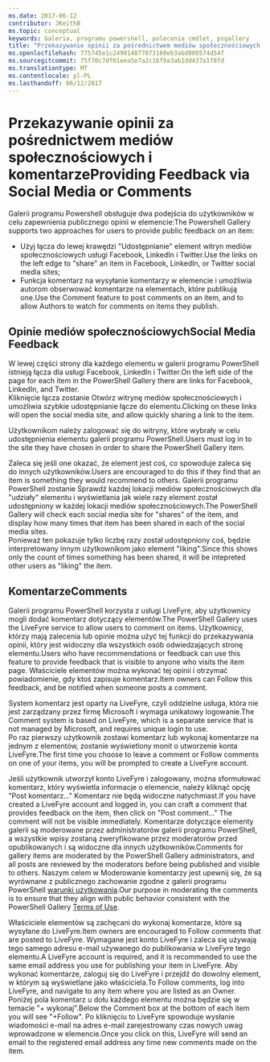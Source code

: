 ```yaml
---
ms.date: 2017-06-12
contributor: JKeithB
ms.topic: conceptual
keywords: Galeria, programu powershell, polecenia cmdlet, psgallery
title: "Przekazywanie opinii za pośrednictwem mediów społecznościowych i komentarze"
ms.openlocfilehash: 775745e1c249014877073160eb3abd800574d54f
ms.sourcegitcommit: 75f70c7df01eea5e7a2c16f9a3ab1dd437a1f8fd
ms.translationtype: MT
ms.contentlocale: pl-PL
ms.lasthandoff: 06/12/2017
---
```

# <a name="providing-feedback-via-social-media-or-comments"></a><span data-ttu-id="b0a73-103">Przekazywanie opinii za pośrednictwem mediów społecznościowych i komentarze</span><span class="sxs-lookup"><span data-stu-id="b0a73-103">Providing Feedback via Social Media or Comments</span></span>

<span data-ttu-id="b0a73-104">Galerii programu Powershell obsługuje dwa podejścia do użytkowników w celu zapewnienia publicznego opinii w elemencie:</span><span class="sxs-lookup"><span data-stu-id="b0a73-104">The Powershell Gallery supports two approaches for users to provide public feedback on an item:</span></span>

* <span data-ttu-id="b0a73-105">Użyj łącza do lewej krawędzi "Udostępnianie" element witryn mediów społecznościowych usługi Facebook, LinkedIn i Twitter.</span><span class="sxs-lookup"><span data-stu-id="b0a73-105">Use the links on the left edge to "share" an item in Facebook, LinkedIn, or Twitter social media sites;</span></span>
* <span data-ttu-id="b0a73-106">Funkcja komentarz na wysyłanie komentarzy w elemencie i umożliwia autorom obserwować komentarze na elementach, które publikują one.</span><span class="sxs-lookup"><span data-stu-id="b0a73-106">Use the Comment feature to post comments on an item, and to allow Authors to watch for comments on items they publish.</span></span>

## <a name="social-media-feedback"></a><span data-ttu-id="b0a73-107">Opinie mediów społecznościowych</span><span class="sxs-lookup"><span data-stu-id="b0a73-107">Social Media Feedback</span></span>
<span data-ttu-id="b0a73-108">W lewej części strony dla każdego elementu w galerii programu PowerShell istnieją łącza dla usługi Facebook, LinkedIn i Twitter.</span><span class="sxs-lookup"><span data-stu-id="b0a73-108">On the left side of the page for each item in the PowerShell Gallery there are links for Facebook, LinkedIn, and Twitter.</span></span>   
<span data-ttu-id="b0a73-109">Kliknięcie łącza zostanie Otwórz witrynę mediów społecznościowych i umożliwia szybkie udostępnianie łącze do elementu.</span><span class="sxs-lookup"><span data-stu-id="b0a73-109">Clicking on these links will open the social media site, and allow quickly sharing a link to the item.</span></span>

<span data-ttu-id="b0a73-110">Użytkownikom należy zalogować się do witryny, które wybrały w celu udostępnienia elementu galerii programu PowerShell.</span><span class="sxs-lookup"><span data-stu-id="b0a73-110">Users must log in to the site they have chosen in order to share the PowerShell Gallery item.</span></span>     

<span data-ttu-id="b0a73-111">Zaleca się jeśli one okazać, że element jest coś, co spowoduje zaleca się do innych użytkowników.</span><span class="sxs-lookup"><span data-stu-id="b0a73-111">Users are encouraged to do this if they find that an item is something they would recommend to others.</span></span> <span data-ttu-id="b0a73-112">Galerii programu PowerShell zostanie Sprawdź każdej lokacji mediów społecznościowych dla "udziały" elementu i wyświetlania jak wiele razy element został udostępniony w każdej lokacji mediów społecznościowych.</span><span class="sxs-lookup"><span data-stu-id="b0a73-112">The PowerShell Gallery will check each social media site for "shares" of the item, and display how many times that item has been shared in each of the social media sites.</span></span>  
<span data-ttu-id="b0a73-113">Ponieważ ten pokazuje tylko liczbę razy został udostępniony coś, będzie interpretowany innym użytkownikom jako element "liking".</span><span class="sxs-lookup"><span data-stu-id="b0a73-113">Since this shows only the count of times something has been shared, it will be intepreted other users as "liking" the item.</span></span>


## <a name="comments"></a><span data-ttu-id="b0a73-114">Komentarze</span><span class="sxs-lookup"><span data-stu-id="b0a73-114">Comments</span></span>
<span data-ttu-id="b0a73-115">Galerii programu PowerShell korzysta z usługi LiveFyre, aby użytkownicy mogli dodać komentarz dotyczący elementów.</span><span class="sxs-lookup"><span data-stu-id="b0a73-115">The PowerShell Gallery uses the LiveFyre service to allow users to comment on items.</span></span>
<span data-ttu-id="b0a73-116">Użytkownicy, którzy mają zalecenia lub opinie można użyć tej funkcji do przekazywania opinii, który jest widoczny dla wszystkich osób odwiedzających stronę elementu.</span><span class="sxs-lookup"><span data-stu-id="b0a73-116">Users who have recommendations or feedback can use this feature to provide feedback that is visible to anyone who visits the item page.</span></span>
<span data-ttu-id="b0a73-117">Właściciele elementów można wykonać tej opinii i otrzymać powiadomienie, gdy ktoś zapisuje komentarz.</span><span class="sxs-lookup"><span data-stu-id="b0a73-117">Item owners can Follow this feedback, and be notified when someone posts a comment.</span></span> 

<span data-ttu-id="b0a73-118">System komentarz jest oparty na LiveFyre, czyli oddzielne usługa, która nie jest zarządzany przez firmę Microsoft i wymaga unikatowy logowanie.</span><span class="sxs-lookup"><span data-stu-id="b0a73-118">The Comment system is based on LiveFyre, which is a separate service that is not managed by Microsoft, and requires unique login to use.</span></span>  
<span data-ttu-id="b0a73-119">Po raz pierwszy użytkownik zostawi komentarz lub wykonaj komentarze na jednym z elementów, zostanie wyświetlony monit o utworzenie konta LiveFyre.</span><span class="sxs-lookup"><span data-stu-id="b0a73-119">The first time you choose to leave a comment or Follow comments on one of your items, you will be prompted to create a LiveFyre account.</span></span>

<span data-ttu-id="b0a73-120">Jeśli użytkownik utworzył konto LiveFyre i zalogowany, można sformułować komentarz, który wyświetla informacje o elemencie, należy kliknąć opcję "Post komentarz..." Komentarz nie będą widoczne natychmiast.</span><span class="sxs-lookup"><span data-stu-id="b0a73-120">If you have created a LiveFyre account and logged in, you can craft a comment that provides feedback on the item, then click on "Post comment..." The comment will not be visible immediately.</span></span> <span data-ttu-id="b0a73-121">Komentarze dotyczące elementy galerii są moderowane przez administratorów galerii programu PowerShell, a wszystkie wpisy zostaną zweryfikowane przez moderatorów przed opublikowanych i są widoczne dla innych użytkowników.</span><span class="sxs-lookup"><span data-stu-id="b0a73-121">Comments for gallery items are moderated by the PowerShell Gallery administrators, and all posts are reviewed by the moderators before being published and visible to others.</span></span>
<span data-ttu-id="b0a73-122">Naszym celem w Moderowanie komentarzy jest upewnij się, że są wyrównane z publicznego zachowanie zgodne z galerii programu PowerShell [warunki użytkowania](https://www.powershellgallery.com/policies/Terms).</span><span class="sxs-lookup"><span data-stu-id="b0a73-122">Our purpose in moderating the comments is to ensure that they align with public behavior consistent with the PowerShell Gallery [Terms of Use](https://www.powershellgallery.com/policies/Terms).</span></span>  

<span data-ttu-id="b0a73-123">Właściciele elementów są zachęcani do wykonaj komentarze, które są wysyłane do LiveFyre.</span><span class="sxs-lookup"><span data-stu-id="b0a73-123">Item owners are encouraged to Follow comments that are posted to LiveFyre.</span></span> <span data-ttu-id="b0a73-124">Wymagane jest konto LiveFyre i zaleca się używają tego samego adresu e-mail używanego do publikowania w LiveFyre tego elementu.</span><span class="sxs-lookup"><span data-stu-id="b0a73-124">A LiveFyre account is required, and it is recommended to use the same email address you use for publishing your item in LiveFyre.</span></span> <span data-ttu-id="b0a73-125">Aby wykonać komentarze, zaloguj się do LiveFyre i przejdź do dowolny element, w którym są wyświetlane jako właściciela.</span><span class="sxs-lookup"><span data-stu-id="b0a73-125">To Follow comments, log into LiveFyre, and navigate to any item where you are listed as an Owner.</span></span> <span data-ttu-id="b0a73-126">Poniżej pola komentarz u dołu każdego elementu można będzie się w temacie "+ wykonaj".</span><span class="sxs-lookup"><span data-stu-id="b0a73-126">Below the Comment box at the bottom of each item you will see "+Follow".</span></span> <span data-ttu-id="b0a73-127">Po kliknięciu to LiveFyre spowoduje wysłanie wiadomości e-mail na adres e-mail zarejestrowany czas nowych uwag wprowadzone w elemencie.</span><span class="sxs-lookup"><span data-stu-id="b0a73-127">Once you click on this, LiveFyre will send an email to the registered email address any time new comments made on the item.</span></span>

